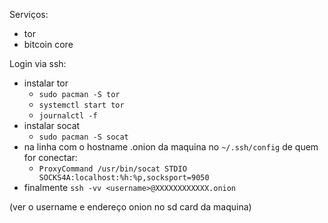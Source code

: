 
Serviços:

- tor
- bitcoin core


Login via ssh:

- instalar tor
  - `sudo pacman -S tor`
  - `systemctl start tor`
  - `journalctl -f`
- instalar socat
  - `sudo pacman -S socat`
- na linha com o hostname .onion da maquina no `~/.ssh/config` de quem for conectar:
  - `ProxyCommand /usr/bin/socat STDIO SOCKS4A:localhost:%h:%p,socksport=9050` 
- finalmente `ssh -vv <username>@XXXXXXXXXXXX.onion`


(ver o username e endereço onion no sd card da maquina)
